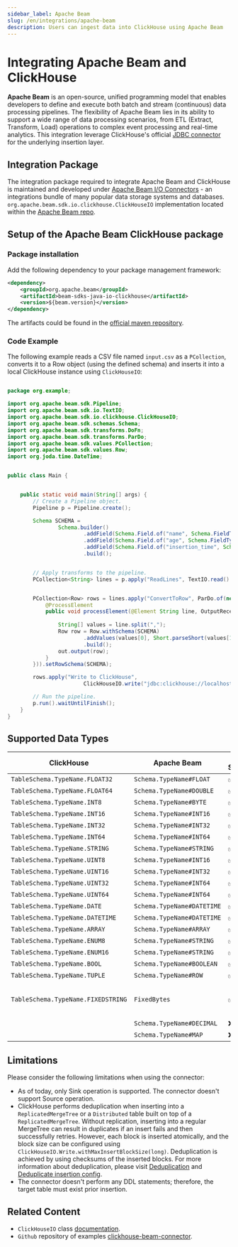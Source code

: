 ```yaml
---
sidebar_label: Apache Beam
slug: /en/integrations/apache-beam
description: Users can ingest data into ClickHouse using Apache Beam
---
```


# Integrating Apache Beam and ClickHouse

**Apache Beam**  is an open-source, unified programming model that enables developers to define and execute both batch and stream (continuous) data processing pipelines. The flexibility of Apache Beam lies in its ability to support a wide range of data processing scenarios, from ETL (Extract, Transform, Load) operations to complex event processing and real-time analytics.
This integration leverage ClickHouse's official [JDBC connector](https://github.com/ClickHouse/clickhouse-java) for the underlying insertion layer.

## Integration Package

The integration package required to integrate Apache Beam and ClickHouse is maintained and developed under [Apache Beam I/O Connectors](https://beam.apache.org/documentation/io/connectors/) - an integrations bundle of many popular data storage systems and databases.
`org.apache.beam.sdk.io.clickhouse.ClickHouseIO` implementation located within the [Apache Beam repo](https://github.com/apache/beam/tree/0bf43078130d7a258a0f1638a921d6d5287ca01e/sdks/java/io/clickhouse/src/main/java/org/apache/beam/sdk/io/clickhouse).

## Setup of the Apache Beam ClickHouse package

### Package installation

Add the following dependency to your package management framework:
```xml
<dependency>
    <groupId>org.apache.beam</groupId>
    <artifactId>beam-sdks-java-io-clickhouse</artifactId>
    <version>${beam.version}</version>
</dependency>
```

The artifacts could be found in the [official maven repository](https://mvnrepository.com/artifact/org.apache.beam/beam-sdks-java-io-clickhouse).

### Code Example

The following example reads a CSV file named `input.csv` as a `PCollection`, converts it to a Row object (using the defined schema) and inserts it into a local ClickHouse instance using `ClickHouseIO`:

```java

package org.example;

import org.apache.beam.sdk.Pipeline;
import org.apache.beam.sdk.io.TextIO;
import org.apache.beam.sdk.io.clickhouse.ClickHouseIO;
import org.apache.beam.sdk.schemas.Schema;
import org.apache.beam.sdk.transforms.DoFn;
import org.apache.beam.sdk.transforms.ParDo;
import org.apache.beam.sdk.values.PCollection;
import org.apache.beam.sdk.values.Row;
import org.joda.time.DateTime;


public class Main {


    public static void main(String[] args) {
        // Create a Pipeline object.
        Pipeline p = Pipeline.create();

        Schema SCHEMA =
                Schema.builder()
                        .addField(Schema.Field.of("name", Schema.FieldType.STRING).withNullable(true))
                        .addField(Schema.Field.of("age", Schema.FieldType.INT16).withNullable(true))
                        .addField(Schema.Field.of("insertion_time", Schema.FieldType.DATETIME).withNullable(false))
                        .build();


        // Apply transforms to the pipeline.
        PCollection<String> lines = p.apply("ReadLines", TextIO.read().from("src/main/resources/input.csv"));


        PCollection<Row> rows = lines.apply("ConvertToRow", ParDo.of(new DoFn<String, Row>() {
            @ProcessElement
            public void processElement(@Element String line, OutputReceiver<Row> out) {
            
                String[] values = line.split(",");
                Row row = Row.withSchema(SCHEMA)
                        .addValues(values[0], Short.parseShort(values[1]), DateTime.now())
                        .build();
                out.output(row);
            }
        })).setRowSchema(SCHEMA);

        rows.apply("Write to ClickHouse",
                        ClickHouseIO.write("jdbc:clickhouse://localhost:8123/default?user=default&password=******", "test_table"));

        // Run the pipeline.
        p.run().waitUntilFinish();
    }
}

```

## Supported Data Types

| ClickHouse                           | Apache Beam                  | Is Supported | Notes                                                                                                                                  |
|--------------------------------------|------------------------------|--------------|----------------------------------------------------------------------------------------------------------------------------------------|
| `TableSchema.TypeName.FLOAT32`       | `Schema.TypeName#FLOAT`   | ✅            |                                                                                                                                        |
| `TableSchema.TypeName.FLOAT64`       | `Schema.TypeName#DOUBLE`   | ✅            |                                                                                                                                        |
| `TableSchema.TypeName.INT8`       | `Schema.TypeName#BYTE`   | ✅            |                                                                                                                                        |
| `TableSchema.TypeName.INT16`       | `Schema.TypeName#INT16`   | ✅            |                                                                                                                                        |
| `TableSchema.TypeName.INT32`       | `Schema.TypeName#INT32`   | ✅            |                                                                                                                                        |
| `TableSchema.TypeName.INT64`       | `Schema.TypeName#INT64`   | ✅            |                                                                                                                                        |
| `TableSchema.TypeName.STRING`       | `Schema.TypeName#STRING`   | ✅            |                                                                                                                                        |
| `TableSchema.TypeName.UINT8`       | `Schema.TypeName#INT16`   | ✅            |                                                                                                                                        |
| `TableSchema.TypeName.UINT16`       | `Schema.TypeName#INT32`   | ✅            |                                                                                                                                        |
| `TableSchema.TypeName.UINT32`       | `Schema.TypeName#INT64`   | ✅            |                                                                                                                                        |
| `TableSchema.TypeName.UINT64`       | `Schema.TypeName#INT64`   | ✅            |                                                                                                                                        |
| `TableSchema.TypeName.DATE`       | `Schema.TypeName#DATETIME`   | ✅            |                                                                                                                                        |
| `TableSchema.TypeName.DATETIME`      | `Schema.TypeName#DATETIME`   | ✅            |                                                                                                                                        |
| `TableSchema.TypeName.ARRAY`       | `Schema.TypeName#ARRAY`   | ✅            |                                                                                                                                        |
| `TableSchema.TypeName.ENUM8`       | `Schema.TypeName#STRING`  | ✅            |                                                                                                                                        |
| `TableSchema.TypeName.ENUM16`      | `Schema.TypeName#STRING`  | ✅            |                                                                                                                                        |
| `TableSchema.TypeName.BOOL`        | `Schema.TypeName#BOOLEAN` | ✅            |                                                                                                                                        |
| `TableSchema.TypeName.TUPLE`       | `Schema.TypeName#ROW`        | ✅            |                                                                                                                                        |
| `TableSchema.TypeName.FIXEDSTRING` | `FixedBytes`                 | ✅            | `FixedBytes` is a LogicalType representing a fixed-length <br/> byte array located at <br/> `org.apache.beam.sdk.schemas.logicaltypes` |
|                                    | `Schema.TypeName#DECIMAL`    | ❌            |                                                                                                                                        |
|                                    | `Schema.TypeName#MAP`        | ❌            |                                                                                                                                        |



## Limitations

Please consider the following limitations when using the connector:
* As of today, only Sink operation is supported. The connector doesn't support Source operation.
* ClickHouse performs deduplication when inserting into a `ReplicatedMergeTree` or a `Distributed` table built on top of a `ReplicatedMergeTree`. Without replication, inserting into a regular MergeTree can result in duplicates if an insert fails and then successfully retries. However, each block is inserted atomically, and the block size can be configured using `ClickHouseIO.Write.withMaxInsertBlockSize(long)`. Deduplication is achieved by using checksums of the inserted blocks. For more information about deduplication, please visit [Deduplication](https://clickhouse.com/docs/en/guides/developer/deduplication) and [Deduplicate insertion config](https://clickhouse.com/docs/en/operations/settings/settings#insert-deduplicate). 
* The connector doesn't perform any DDL statements; therefore, the target table must exist prior insertion.


## Related Content
* `ClickHouseIO` class [documentation](https://beam.apache.org/releases/javadoc/current/org/apache/beam/sdk/io/clickhouse/ClickHouseIO.html).
* `Github` repository of examples [clickhouse-beam-connector](https://github.com/ClickHouse/clickhouse-beam-connector). 